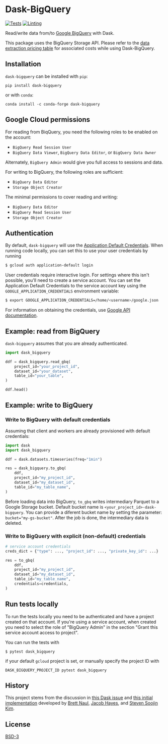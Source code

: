 # Dask-BigQuery

[![Tests](https://github.com/coiled/dask-bigquery/actions/workflows/tests.yml/badge.svg)](https://github.com/coiled/dask-bigquery/actions/workflows/tests.yml) [![Linting](https://github.com/coiled/dask-bigquery/actions/workflows/pre-commit.yml/badge.svg)](https://github.com/coiled/dask-bigquery/actions/workflows/pre-commit.yml)

Read/write data from/to [Google BigQuery](https://cloud.google.com/bigquery) with Dask.

This package uses the BigQuery Storage API. Please refer to the [data extraction pricing table](https://cloud.google.com/bigquery/pricing#data_extraction_pricing) for associated costs while using Dask-BigQuery.

## Installation

`dask-bigquery` can be installed with `pip`:

```
pip install dask-bigquery
```

or with `conda`:

```
conda install -c conda-forge dask-bigquery
```

## Google Cloud permissions

For reading from BiqQuery, you need the following roles to be enabled on the account:

- `BigQuery Read Session User`
- `BigQuery Data Viewer`, `BigQuery Data Editor`, or `BigQuery Data Owner`

Alternately, `BigQuery Admin` would give you full access to sessions and data.

For writing to BigQuery, the following roles are sufficient:

- `BigQuery Data Editor`
- `Storage Object Creator`

The minimal permissions to cover reading and writing:

- `BigQuery Data Editor`
- `BigQuery Read Session User`
- `Storage Object Creator`

## Authentication

By default, `dask-bigquery` will use the [Application Default Credentials](https://cloud.google.com/docs/authentication/provide-credentials-adc). When running code locally, you can set this to use your user credentials by running

```sh
$ gcloud auth application-default login
```

User credentials require interactive login. For settings where this isn't possible, you'll need to create a service account. You can set the Application Default Credentials to the service account key using the `GOOGLE_APPLICATION_CREDENTIALS` environment variable:

```sh
$ export GOOGLE_APPLICATION_CREDENTIALS=/home/<username>/google.json
```

For information on obtaining the credentials, use [Google API documentation](https://developers.google.com/workspace/guides/create-credentials).

## Example: read from BigQuery

`dask-bigquery` assumes that you are already authenticated.

```python
import dask_bigquery

ddf = dask_bigquery.read_gbq(
    project_id="your_project_id",
    dataset_id="your_dataset",
    table_id="your_table",
)

ddf.head()
```

## Example: write to BigQuery

### Write to BigQuery with default credentials

Assuming that client and workers are already provisioned with default credentials:

```python
import dask
import dask_bigquery

ddf = dask.datasets.timeseries(freq="1min")

res = dask_bigquery.to_gbq(
    ddf,
    project_id="my_project_id",
    dataset_id="my_dataset_id",
    table_id="my_table_name",
)
```

Before loading data into BigQuery, `to_gbq` writes intermediary Parquet to a Google Storage bucket. Default bucket name is `<your_project_id>-dask-bigquery`. You can provide a diferent bucket name by setting the parameter: `bucket="my-gs-bucket"`. After the job is done, the intermediary data is deleted.

### Write to BigQuery with explicit (non-default) credentials

```python
# service account credentials
creds_dict = {"type": ..., "project_id": ..., "private_key_id": ...}

res = to_gbq(
    ddf,
    project_id="my_project_id",
    dataset_id="my_dataset_id",
    table_id="my_table_name",
    credentials=credentials,
)
```

## Run tests locally

To run the tests locally you need to be authenticated and have a project created on that account. If you're using a service account, when created you need to select the role of "BigQuery Admin" in the section "Grant this service account access to project".

You can run the tests with

`$ pytest dask_bigquery`

if your default `gcloud` project is set, or manually specify the project ID with

`DASK_BIGQUERY_PROJECT_ID pytest dask_bigquery`

## History

This project stems from the discussion in
[this Dask issue](https://github.com/dask/dask/issues/3121) and
[this initial implementation](https://gist.github.com/bnaul/4819f045ccbee160b60a530b6cfc0c98#file-dask_bigquery-py)
developed by [Brett Naul](https://github.com/bnaul), [Jacob Hayes](https://github.com/JacobHayes),
and [Steven Soojin Kim](https://github.com/mikss).

## License

[BSD-3](LICENSE)
